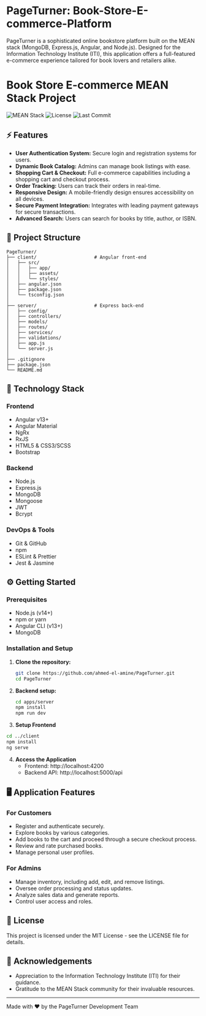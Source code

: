 # PageTurner: Book-Store-E-commerce-Platform
PageTurner is a sophisticated online bookstore platform built on the MEAN stack (MongoDB, Express.js, Angular, and Node.js). Designed for the Information Technology Institute (ITI), this application offers a full-featured e-commerce experience tailored for book lovers and retailers alike.

# Book Store E-commerce MEAN Stack Project

![MEAN Stack](https://img.shields.io/badge/MEAN-Stack-green.svg)
![License](https://img.shields.io/badge/License-MIT-blue.svg)
![Last Commit](https://img.shields.io/badge/Last%20Updated-March%202025-brightgreen)

## ⚡ Features

- **User Authentication System:** Secure login and registration systems for users.
- **Dynamic Book Catalog:** Admins can manage book listings with ease.
- **Shopping Cart & Checkout:** Full e-commerce capabilities including a shopping cart and checkout process.
- **Order Tracking:** Users can track their orders in real-time.
- **Responsive Design:** A mobile-friendly design ensures accessibility on all devices.
- **Secure Payment Integration:** Integrates with leading payment gateways for secure transactions.
- **Advanced Search:** Users can search for books by title, author, or ISBN.

## 📂 Project Structure

```
PageTurner/
├── client/                     # Angular front-end
│   ├── src/
│   │   ├── app/
│   │   ├── assets/
│   │   └── styles/
│   ├── angular.json
│   ├── package.json
│   └── tsconfig.json
│
├── server/                     # Express back-end
│   ├── config/
│   ├── controllers/
│   ├── models/
│   ├── routes/
│   ├── services/
│   ├── validations/
│   ├── app.js
│   └── server.js
│
├── .gitignore
├── package.json
└── README.md
```

## 🚀 Technology Stack

### Frontend

- Angular v13+
- Angular Material
- NgRx
- RxJS
- HTML5 & CSS3/SCSS
- Bootstrap

### Backend

- Node.js
- Express.js
- MongoDB
- Mongoose
- JWT
- Bcrypt

### DevOps & Tools

- Git & GitHub
- npm
- ESLint & Prettier
- Jest & Jasmine

## ⚙️ Getting Started

### Prerequisites

- Node.js (v14+)
- npm or yarn
- Angular CLI (v13+)
- MongoDB

### Installation and Setup

1. **Clone the repository:**

   ```bash
   git clone https://github.com/ahmed-el-amine/PageTurner.git
   cd PageTurner
   ```

2. **Backend setup:**

   ```bash
   cd apps/server
   npm install
   npm run dev
   ```

3. **Setup Frontend**

```bash
cd ../client
npm install
ng serve
````

4. **Access the Application**
   - Frontend: http://localhost:4200
   - Backend API: http://localhost:5000/api

## 🖥️ Application Features

### For Customers

- Register and authenticate securely.
- Explore books by various categories.
- Add books to the cart and proceed through a secure checkout process.
- Review and rate purchased books.
- Manage personal user profiles.

### For Admins 

- Manage inventory, including add, edit, and remove listings.
- Oversee order processing and status updates.
- Analyze sales data and generate reports.
- Control user access and roles.

## 📜 License

This project is licensed under the MIT License - see the LICENSE file for details.

## 🙏 Acknowledgements

- Appreciation to the Information Technology Institute (ITI) for their guidance.
- Gratitude to the MEAN Stack community for their invaluable resources.

---

Made with ❤️ by the PageTurner Development Team
